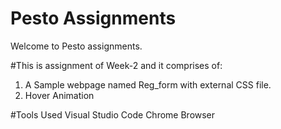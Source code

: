 # Pesto Assignments

Welcome to Pesto assignments.

#This is assignment of Week-2 and it comprises of:
1. A Sample webpage named Reg_form with external CSS file.
2. Hover Animation 

#Tools Used 
Visual Studio Code
Chrome Browser
